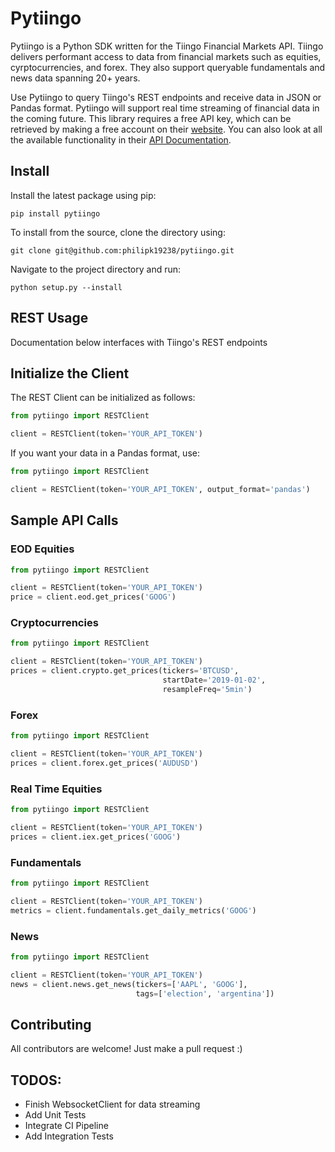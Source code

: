 # Pytiingo
Pytiingo is a Python SDK written for the Tiingo Financial Markets API. Tiingo delivers performant access to data from financial markets such as equities, cyrptocurrencies, and forex. They also support queryable fundamentals and news data spanning 20+ years. 

Use Pytiingo to query Tiingo's REST endpoints and receive data in JSON or Pandas format. Pytiingo will support real time streaming of financial data in the coming future. This library requires a free API key, which can be retrieved by making a free account on their <a href="https://api.tiingo.com/">website</a>. You can also look at all the available functionality in their <a href="https://api.tiingo.com/documentation/general/overview">API Documentation</a>.

## Install 
Install the latest package using pip: 
```shell
pip install pytiingo
```
To install from the source, clone the directory using: 
```shell
git clone git@github.com:philipk19238/pytiingo.git
```
Navigate to the project directory and run: 
```
python setup.py --install
```

## REST Usage
Documentation below interfaces with Tiingo's REST endpoints

## Initialize the Client 
The REST Client can be initialized as follows: 
```python 
from pytiingo import RESTClient 

client = RESTClient(token='YOUR_API_TOKEN') 
```
If you want your data in a Pandas format, use: 
```python 
from pytiingo import RESTClient 

client = RESTClient(token='YOUR_API_TOKEN', output_format='pandas') 
```

## Sample API Calls 

### EOD Equities 
```python 
from pytiingo import RESTClient 

client = RESTClient(token='YOUR_API_TOKEN') 
price = client.eod.get_prices('GOOG')
```

### Cryptocurrencies 
```python 
from pytiingo import RESTClient

client = RESTClient(token='YOUR_API_TOKEN')
prices = client.crypto.get_prices(tickers='BTCUSD',
                                  startDate='2019-01-02',
                                  resampleFreq='5min')
```
### Forex
```python
from pytiingo import RESTClient

client = RESTClient(token='YOUR_API_TOKEN')
prices = client.forex.get_prices('AUDUSD')
```
### Real Time Equities
```python
from pytiingo import RESTClient

client = RESTClient(token='YOUR_API_TOKEN')
prices = client.iex.get_prices('GOOG')
```

### Fundamentals 
```python
from pytiingo import RESTClient

client = RESTClient(token='YOUR_API_TOKEN')
metrics = client.fundamentals.get_daily_metrics('GOOG')
```

### News 
```python
from pytiingo import RESTClient

client = RESTClient(token='YOUR_API_TOKEN')
news = client.news.get_news(tickers=['AAPL', 'GOOG'],
                            tags=['election', 'argentina'])
```

## Contributing
All contributors are welcome! Just make a pull request :)

## TODOS: 
* Finish WebsocketClient for data streaming
* Add Unit Tests 
* Integrate CI Pipeline 
* Add Integration Tests






